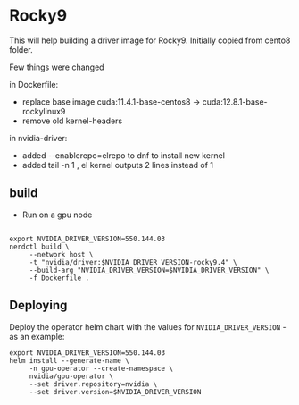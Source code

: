 # Rocky9

This will help building a driver image for Rocky9. Initially copied from cento8 folder.

Few things were changed

in Dockerfile:

- replace base image cuda:11.4.1-base-centos8 -> cuda:12.8.1-base-rockylinux9
- remove old kernel-headers


in nvidia-driver:

- added --enablerepo=elrepo to dnf to install new kernel
- added tail -n 1 , el kernel outputs 2 lines instead of 1



## build

- Run on a gpu node

```

export NVIDIA_DRIVER_VERSION=550.144.03
nerdctl build \
     --network host \
     -t "nvidia/driver:$NVIDIA_DRIVER_VERSION-rocky9.4" \
     --build-arg "NVIDIA_DRIVER_VERSION=$NVIDIA_DRIVER_VERSION" \
     -f Dockerfile .
```

## Deploying

Deploy the operator helm chart with the values for `NVIDIA_DRIVER_VERSION` - as an example:

```shell
export NVIDIA_DRIVER_VERSION=550.144.03
helm install --generate-name \
     -n gpu-operator --create-namespace \
     nvidia/gpu-operator \
     --set driver.repository=nvidia \
     --set driver.version=$NVIDIA_DRIVER_VERSION
```
